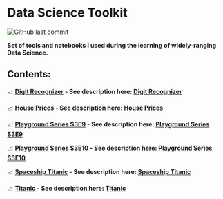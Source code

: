 # **Data Science Toolkit**

![GitHub last commit](https://img.shields.io/github/last-commit/mateuszk098/data_science)

**Set of tools and notebooks I used during the learning of widely-ranging Data Science.**

## **Contents:**

:chart_with_upwards_trend: **[Digit Recognizer](https://github.com/mateuszk098/data_science/tree/master/kaggle/digit_recognizer) - See description here: [Digit Recognizer](https://www.kaggle.com/competitions/digit-recognizer)**

:chart_with_upwards_trend: **[House Prices](https://github.com/mateuszk098/data_science/tree/master/kaggle/house_prices) - See description here: [House Prices](https://www.kaggle.com/competitions/house-prices-advanced-regression-techniques)**

:chart_with_upwards_trend: **[Playground Series S3E9](https://github.com/mateuszk098/data_science/tree/master/kaggle/playground_series_s3e9) - See description here: [Playground Series S3E9](https://www.kaggle.com/competitions/playground-series-s3e9)**

:chart_with_upwards_trend: **[Playground Series S3E10](https://github.com/mateuszk098/data_science/tree/master/kaggle/playground_series_s3e10) - See description here: [Playground Series S3E10](https://www.kaggle.com/competitions/playground-series-s3e10)**

:chart_with_upwards_trend: **[Spaceship Titanic](https://github.com/mateuszk098/data_science/tree/master/kaggle/spaceship_titanic) - See description here: [Spaceship Titanic](https://www.kaggle.com/competitions/spaceship-titanic)**

:chart_with_upwards_trend: **[Titanic](https://github.com/mateuszk098/data_science/tree/master/kaggle/titanic) - See description here: [Titanic](https://www.kaggle.com/competitions/titanic)**
